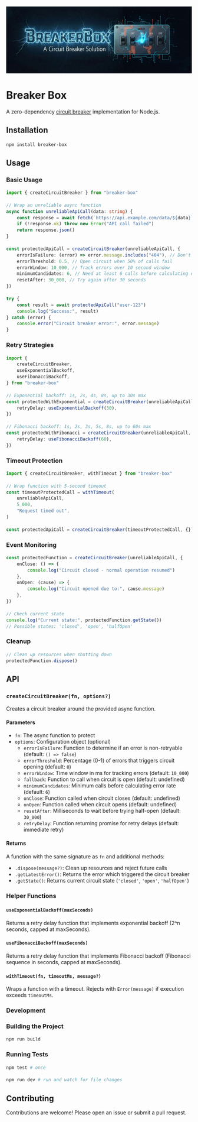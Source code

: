 ![](./.readme/breaker-box.jpg)

# Breaker Box

A zero-dependency [circuit breaker][0] implementation for Node.js.

[0]: https://martinfowler.com/bliki/CircuitBreaker.html

## Installation

```bash
npm install breaker-box
```

## Usage

### Basic Usage

```typescript
import { createCircuitBreaker } from "breaker-box"

// Wrap an unreliable async function
async function unreliableApiCall(data: string) {
	const response = await fetch(`https://api.example.com/data/${data}`)
	if (!response.ok) throw new Error("API call failed")
	return response.json()
}

const protectedApiCall = createCircuitBreaker(unreliableApiCall, {
	errorIsFailure: (error) => error.message.includes("404"), // Don't retry 404s
	errorThreshold: 0.5, // Open circuit when 50% of calls fail
	errorWindow: 10_000, // Track errors over 10 second window
	minimumCandidates: 6, // Need at least 6 calls before calculating error rate
	resetAfter: 30_000, // Try again after 30 seconds
})

try {
	const result = await protectedApiCall("user-123")
	console.log("Success:", result)
} catch (error) {
	console.error("Circuit breaker error:", error.message)
}
```

### Retry Strategies

```typescript
import {
	createCircuitBreaker,
	useExponentialBackoff,
	useFibonacciBackoff,
} from "breaker-box"

// Exponential backoff: 1s, 2s, 4s, 8s, up to 30s max
const protectedWithExponential = createCircuitBreaker(unreliableApiCall, {
	retryDelay: useExponentialBackoff(30),
})

// Fibonacci backoff: 1s, 2s, 3s, 5s, 8s, up to 60s max
const protectedWithFibonacci = createCircuitBreaker(unreliableApiCall, {
	retryDelay: useFibonacciBackoff(60),
})
```

### Timeout Protection

```typescript
import { createCircuitBreaker, withTimeout } from "breaker-box"

// Wrap function with 5-second timeout
const timeoutProtectedCall = withTimeout(
	unreliableApiCall,
	5_000,
	"Request timed out",
)

const protectedApiCall = createCircuitBreaker(timeoutProtectedCall, {})
```

### Event Monitoring

```typescript
const protectedFunction = createCircuitBreaker(unreliableApiCall, {
	onClose: () => {
		console.log("Circuit closed - normal operation resumed")
	},
	onOpen: (cause) => {
		console.log("Circuit opened due to:", cause.message)
	},
})

// Check current state
console.log("Current state:", protectedFunction.getState())
// Possible states: 'closed', 'open', 'halfOpen'
```

### Cleanup

```typescript
// Clean up resources when shutting down
protectedFunction.dispose()
```

## API

### `createCircuitBreaker(fn, options?)`

Creates a circuit breaker around the provided async function.

#### Parameters

- `fn`: The async function to protect
- `options`: Configuration object (optional)
  - `errorIsFailure`: Function to determine if an error is non-retryable (default: `() => false`)
  - `errorThreshold`: Percentage (0-1) of errors that triggers circuit opening (default: `0`)
  - `errorWindow`: Time window in ms for tracking errors (default: `10_000`)
  - `fallback`: Function to call when circuit is open (default: undefined)
  - `minimumCandidates`: Minimum calls before calculating error rate (default: `6`)
  - `onClose`: Function called when circuit closes (default: undefined)
  - `onOpen`: Function called when circuit opens (default: undefined)
  - `resetAfter`: Milliseconds to wait before trying half-open (default: `30_000`)
  - `retryDelay`: Function returning promise for retry delays (default: immediate retry)

#### Returns

A function with the same signature as `fn` and additional methods:

- `.dispose(message?)`: Clean up resources and reject future calls
- `.getLatestError()`: Returns the error which triggered the circuit breaker
- `.getState()`: Returns current circuit state (`'closed'`, `'open'`, `'halfOpen'`)

### Helper Functions

#### `useExponentialBackoff(maxSeconds)`

Returns a retry delay function that implements exponential backoff (2^n seconds, capped at maxSeconds).

#### `useFibonacciBackoff(maxSeconds)`

Returns a retry delay function that implements Fibonacci backoff (Fibonacci sequence in seconds, capped at maxSeconds).

#### `withTimeout(fn, timeoutMs, message?)`

Wraps a function with a timeout. Rejects with `Error(message)` if execution exceeds `timeoutMs`.

### Development

### Building the Project

```sh
npm run build
```

### Running Tests

```sh
npm test # once

npm run dev # run and watch for file changes
```

## Contributing

Contributions are welcome! Please open an issue or submit a pull request.
